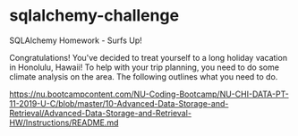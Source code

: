# sqlalchemy-challenge
SQLAlchemy Homework - Surfs Up!

Congratulations! You've decided to treat yourself to a long holiday vacation in Honolulu, Hawaii! To help with your trip planning, you need to do some climate analysis on the area. The following outlines what you need to do.

https://nu.bootcampcontent.com/NU-Coding-Bootcamp/NU-CHI-DATA-PT-11-2019-U-C/blob/master/10-Advanced-Data-Storage-and-Retrieval/Advanced-Data-Storage-and-Retrieval-HW/Instructions/README.md
